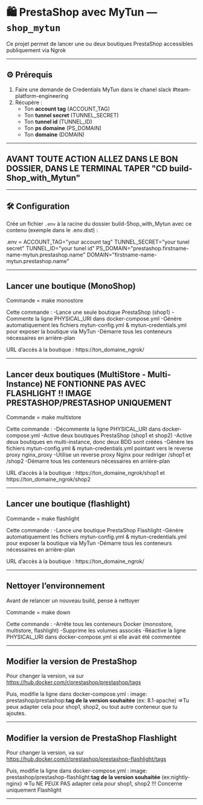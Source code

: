 # 🛍️ PrestaShop avec MyTun — `shop_mytun`

Ce projet permet de lancer une ou deux boutiques PrestaShop accessibles publiquement via Ngrok

---

## ⚙️ Prérequis

1. Faire une demande de Credentials MyTun dans le chanel slack #team-platform-engineering
2. Récupère :
   - Ton **account tag** (ACCOUNT_TAG)
   - Ton **tunnel secret** (TUNNEL_SECRET) 
   - Ton **tunnel id** (TUNNEL_ID)
   - Ton **ps domaine** (PS_DOMAIN) 
   - Ton **domaine** (DOMAIN) 

---

##  AVANT TOUTE ACTION ALLEZ DANS LE BON DOSSIER, DANS LE TERMINAL TAPER "CD build-Shop_with_Mytun"

---

## 🛠️ Configuration

Crée un fichier `.env` à la racine du dossier build-Shop_with_Mytun avec ce contenu (exemple dans le .env.dist) :

.env = 
ACCOUNT_TAG="your account tag"
TUNNEL_SECRET="your tunel secret"
TUNNEL_ID="your tunel id"
PS_DOMAIN="prestashop.firstname-name-mytun.prestashop.name"
DOMAIN="firstname-name-mytun.prestashop.name"

---

## Lancer une boutique (MonoShop)

Commande = make monostore
      
Cette commande :
-Lance une seule boutique PrestaShop (shop1)
-Commente la ligne PHYSICAL_URI dans docker-compose.yml
-Génère automatiquement les fichiers mytun-config.yml & mytun-credentials.yml pour exposer la boutique via MyTun
-Démarre tous les conteneurs nécessaires en arrière-plan

URL d’accès à la boutique : https://ton_domaine_ngrok/

---

## Lancer deux boutiques (MultiStore - Multi-Instance) NE FONTIONNE PAS AVEC FLASHLIGHT !! IMAGE PRESTASHOP/PRESTASHOP UNIQUEMENT

Commande = make multistore

Cette commande :
-Décommente la ligne PHYSICAL_URI dans docker-compose.yml
-Active deux boutiques PrestaShop (shop1 et shop2)
-Active deux boutiques en multi-instance, donc deux BDD sont créées
-Génère les fichiers mytun-config.yml & mytun-credentials.yml pointant vers le reverse proxy nginx_proxy
-Utilise un reverse proxy Nginx pour rediriger /shop1 et /shop2
-Démarre tous les conteneurs nécessaires en arrière-plan

URL d’accès à la boutique : https://ton_domaine_ngrok/shop1 et https://ton_domaine_ngrok/shop2

---

## Lancer une boutique (flashlight)

Commande = make flashlight
      
Cette commande :
-Lance une boutique PrestaShop Flashlight
-Génère automatiquement les fichiers mytun-config.yml & mytun-credentials.yml pour exposer la boutique via MyTun
-Démarre tous les conteneurs nécessaires en arrière-plan

URL d’accès à la boutique : https://ton_domaine_ngrok/

---

## Nettoyer l’environnement

Avant de relancer un nouveau build, pense à nettoyer 

Commande = make down 

Cette commande :
-Arrête tous les conteneurs Docker (monostore, multistore, flashlight)
-Supprime les volumes associés
-Réactive la ligne PHYSICAL_URI dans docker-compose.yml si elle avait été commentée

---

## Modifier la version de PrestaShop

Pour changer la version, va sur https://hub.docker.com/r/prestashop/prestashop/tags

Puis, modifie la ligne dans docker-compose.yml : 
image: prestashop/prestashop:**tag de la version souhaitée** (ex: 8.1-apache)
=>Tu peux adapter cela pour shop1, shop2, ou tout autre conteneur que tu ajoutes.

---

## Modifier la version de PrestaShop Flashlight

Pour changer la version, va sur https://hub.docker.com/r/prestashop/prestashop-flashlight/tags

Puis, modifie la ligne dans docker-compose.yml : 
image: prestashop/prestashop-flashlight:**tag de la version souhaitée** (ex:nightly-nginx)
=>Tu NE PEUX PAS adapter cela pour shop1, shop2 !!! Concerne uniquement Flashlight

---
